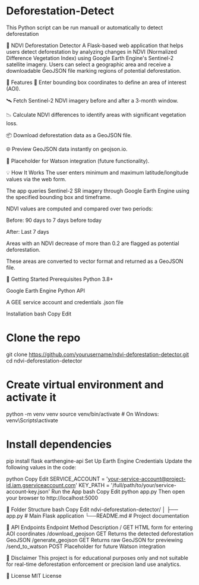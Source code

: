# Deforestation-Detect
This Python script can be run manuall or automatically to detect deforestation

🌳 NDVI Deforestation Detector
A Flask-based web application that helps users detect deforestation by analyzing changes in NDVI (Normalized Difference Vegetation Index) using Google Earth Engine's Sentinel-2 satellite imagery. Users can select a geographic area and receive a downloadable GeoJSON file marking regions of potential deforestation.

📸 Features
📍 Enter bounding box coordinates to define an area of interest (AOI).

🛰️ Fetch Sentinel-2 NDVI imagery before and after a 3-month window.

📉 Calculate NDVI differences to identify areas with significant vegetation loss.

📦 Download deforestation data as a GeoJSON file.

🌐 Preview GeoJSON data instantly on geojson.io.

🧠 Placeholder for Watson integration (future functionality).

💡 How It Works
The user enters minimum and maximum latitude/longitude values via the web form.

The app queries Sentinel-2 SR imagery through Google Earth Engine using the specified bounding box and timeframe.

NDVI values are computed and compared over two periods:

Before: 90 days to 7 days before today

After: Last 7 days

Areas with an NDVI decrease of more than 0.2 are flagged as potential deforestation.

These areas are converted to vector format and returned as a GeoJSON file.

🚀 Getting Started
Prerequisites
Python 3.8+

Google Earth Engine Python API

A GEE service account and credentials .json file

Installation
bash
Copy
Edit
# Clone the repo
git clone https://github.com/yourusername/ndvi-deforestation-detector.git
cd ndvi-deforestation-detector

# Create virtual environment and activate it
python -m venv venv
source venv/bin/activate  # On Windows: venv\Scripts\activate

# Install dependencies
pip install flask earthengine-api
Set Up Earth Engine Credentials
Update the following values in the code:

python
Copy
Edit
SERVICE_ACCOUNT = 'your-service-account@project-id.iam.gserviceaccount.com'
KEY_PATH = '/full/path/to/your/service-account-key.json'
Run the App
bash
Copy
Edit
python app.py
Then open your browser to http://localhost:5000

📁 Folder Structure
bash
Copy
Edit
ndvi-deforestation-detector/
│
├── app.py                 # Main Flask application
└──README.md               # Project documentation

🧪 API Endpoints
Endpoint	Method	Description
/	GET	HTML form for entering AOI coordinates
/download_geojson	GET	Returns the detected deforestation GeoJSON
/generate_geojson	GET	Returns raw GeoJSON for previewing
/send_to_watson	POST	Placeholder for future Watson integration

🛑 Disclaimer
This project is for educational purposes only and not suitable for real-time deforestation enforcement or precision land use analytics.

📃 License
MIT License
